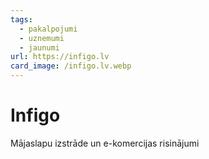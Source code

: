 ```yaml
---
tags:
  - pakalpojumi
  - uznemumi
  - jaunumi
url: https://infigo.lv
card_image: /infigo.lv.webp
---
```


# Infigo

Mājaslapu izstrāde un e-komercijas risinājumi

